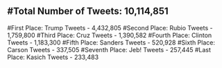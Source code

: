 #Total Number of Tweets: 10,114,851 
---
#First Place: Trump Tweets - 4,432,805
#Second Place: Rubio Tweets - 1,759,800
#Third Place: Cruz Tweets - 1,390,582
#Fourth Place: Clinton Tweets - 1,183,300
#Fifth Place: Sanders Tweets - 520,928
#Sixth Place: Carson Tweets - 337,505
#Seventh Place: Jeb! Tweets - 257,445
#Last Place: Kasich Tweets - 233,483
